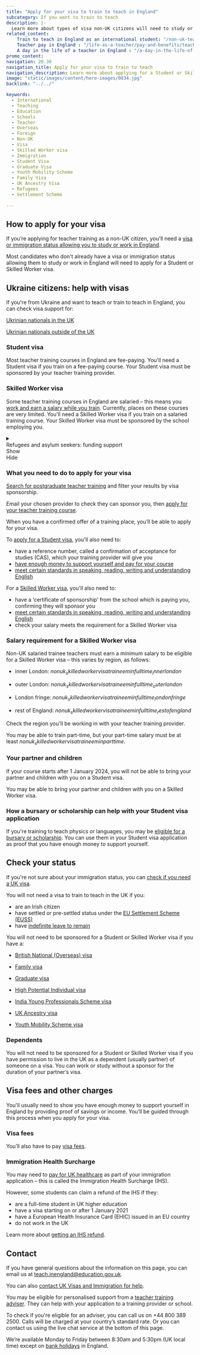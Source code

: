 ```yaml
---
title: "Apply for your visa to train to teach in England"
subcategory: If you want to train to teach
description: |-
  Learn more about types of visa non-UK citizens will need to study or work in England, and how to apply.
related_content:
    Train to teach in England as an international student: "/non-uk-teachers/train-to-teach-in-england-as-an-international-student"
    Teacher pay in England : "/life-as-a-teacher/pay-and-benefits/teacher-pay"
    A day in the life of a teacher in England : "/a-day-in-the-life-of-a-teacher"
promo_content:
navigation: 20.30
navigation_title: Apply for your visa to train to teach
navigation_description: Learn more about applying for a Student or Skilled Worker visa to train to teach in England.
image: "static/images/content/hero-images/0034.jpg"
backlink: "../../"

keywords:
  - International
  - Teaching
  - Education
  - Schools
  - Teacher
  - Overseas
  - Foreign
  - Non-UK
  - Visa
  - Skilled Worker visa
  - Immigration
  - Student Visa
  - Graduate Visa
  - Youth Mobility Scheme
  - Family Visa
  - UK Ancestry Visa
  - Refugees
  - Settlement Scheme
  
---
```


## How to apply for your visa

If you’re applying for teacher training as a non-UK citizen, you'll need a [visa or immigration status allowing you to study or work in England](#check-your-status). 

Most candidates who don't already have a visa or immigration status allowing them to study or work in England will need to apply for a Student or Skilled Worker visa.
<section class="inset-text purple">
    <h2 role="text">
      <span class="header">Ukraine citizens:</span>
      <span class="title">help with visas</span>
</h2>  <p>If you're from Ukraine and want to teach or train to teach in England, you can check visa support for:</p>
<p><a href="https://www.gov.uk/guidance/ukrainian-nationals-in-the-uk-visa-support">Ukrinian nationals in the UK</a></p>
<p><a href="https://www.gov.uk/guidance/support-for-family-members-of-british-nationals-in-ukraine-and-ukrainian-nationals-in-ukraine-and-the-uk">Ukrinian nationals outside of the UK</a></p>

</section>

### Student visa 

Most teacher training courses in England are fee-paying. You'll need a Student visa if you train on a fee-paying course. Your Student visa must be sponsored by your teacher training provider. 

### Skilled Worker visa 

Some teacher training courses in England are salaried – this means you [work and earn a salary while you train](/funding-and-support/salaried-teacher-training). Currently, places on these courses are very limited. You'll need a Skilled Worker visa if you train on a salaried training course. Your Skilled Worker visa must be sponsored by the school employing you.

<details id="details-non-uk-citizens-check-your-qualifications" class="expander-details expander-details__background-purple">
  <summary class="expander-details__summary">
    <div role="text">
        <span class="expander-details__summary__header">
          Refugees and asylum seekers:
        </span>
      <span class="expander-details__summary__title">
        funding support
      </span>
</div>
    <div class="expander-details__summary__show" aria-hidden="true">
      <span class="expander-details__summary__icon expander-details__summary__icon__open" aria-hidden="true"></span>
      <a class="link--underline" id="show-non-uk-citizens-check-your-qualifications" aria-hidden="true">Show</a>
    </div>
    <div class="expander-details__summary__hide" aria-hidden="true">
      <span class="expander-details__summary__icon expander-details__summary__icon__close" aria-hidden="true"></span>
      <a class="link--underline" id="hide-non-uk-citizens-check-your-qualifications" aria-hidden="true">Hide</a>
    </div>
  </summary>

  <div class="expander-details__text">
    <p>
      </p>
<p>If you <a href="/non-uk-teachers/fees-and-funding-for-non-uk-trainees/non-uk-teachers/non-uk-qualifications">have refugee status you'll ususally be eligible for financial support to help you train</a>.</p>
<p>If you're in <a href="https://www.gov.uk/claim-asylum\"> the process of seeking asylum</a>, check your immigration bail conditions to see if you have permission to study on a teacher training course in England. Even if you have permission, you're unlikely to be eligible for financial support.</p>
<p>If you're granted asylum in the UK, you may be eligible for financial support to train to teach.</p>
    
  </div>
</details>


### What you need to do to apply for your visa 

[Search for postgraduate teacher training](https://find-teacher-training-courses.service.gov.uk/) and filter your results by visa sponsorship. 

Email your chosen provider to check they can sponsor you, then [apply for your teacher training course](/how-to-apply-for-teacher-training). 

When you have a confirmed offer of a training place, you’ll be able to apply for your visa.  

To [apply for a Student visa](https://www.gov.uk/student-visa), you'll also need to: 

* have a reference number, called a confirmation of acceptance for studies (CAS), which your training provider will give you
* [have enough money to support yourself and pay for your course](https://www.gov.uk/student-visa/money)
* [meet certain standards in speaking, reading, writing and understanding English](https://www.gov.uk/student-visa/knowledge-of-english)

For a [Skilled Worker visa](https://www.gov.uk/skilled-worker-visa), you'll also need to: 

* have a ‘certificate of sponsorship’ from the school which is paying you, confirming they will sponsor you 
* [meet certain standards in speaking, reading, writing and understanding English](https://www.gov.uk/skilled-worker-visa/knowledge-of-english)
* check your salary meets the requirement for a Skilled Worker visa 

### Salary requirement for a Skilled Worker visa 

Non-UK salaried trainee teachers must earn a minimum salary to be eligible for a Skilled Worker visa – this varies by region, as follows: 

* inner London: $nonuk_skilledworkervisatraineeminfulltime_innerlondon$ 

* outer London: $nonuk_skilledworkervisatraineeminfulltime_outerlondon$ 

* London fringe: $nonuk_skilledworkervisatraineeminfulltime_londonfringe$ 

* rest of England: $nonuk_skilledworkervisatraineeminfulltime_restofengland$ 

Check the region you'll be working in with your teacher training provider. 

You may be able to train part-time, but your part-time salary must be at least $nonuk_skilledworkervisatraineeminparttime$.

### Your partner and children 

If your course starts after 1 January 2024, you will not be able to bring your partner and children with you on a Student visa. 

You may be able to bring your partner and children with you on a Skilled Worker visa. 

### How a bursary or scholarship can help with your Student visa application 

If you're training to teach physics or languages, you may be [eligible for a bursary or scholarship](/non-uk-teachers/fees-and-funding-for-non-uk-trainees?#bursaries-and-scholarships-for-non-uk-trainee-languages-and-physics-teachers). You can use them in your Student visa application as proof that you have enough money to support yourself. 

## Check your status

If you're not sure about your immigration status, you can [check if you need a UK visa](https://www.gov.uk/check-uk-visa).

You will not need a visa to train to teach in the UK if you:

* are an Irish citizen
* have settled or pre-settled status under the [EU Settlement Scheme (EUSS)](https://www.gov.uk/settled-status-eu-citizens-families)
* have [indefinite leave to remain](https://www.gov.uk/guidance/indefinite-leave-to-remain-in-the-uk) 

You will not need to be sponsored for a Student or Skilled Worker visa if you have a: 

* [British National (Overseas) visa](https://www.gov.uk/british-national-overseas-bno-visa) 

* [Family visa](https://www.gov.uk/uk-family-visa) 

* [Graduate visa](https://www.gov.uk/graduate-visa) 

* [High Potential Individual visa](https://www.gov.uk/high-potential-individual-visa)

* [India Young Professionals Scheme visa](https://www.gov.uk/india-young-professionals-scheme-visa) 

* [UK Ancestry visa](https://www.gov.uk/ancestry-visa) 

* [Youth Mobility Scheme visa](https://www.gov.uk/youth-mobility) 


### Dependents

You will not need to be sponsored for a Student or Skilled Worker visa if you have permission to live in the UK as a dependent (usually partner) of someone on a visa. You can work or study without a sponsor for the duration of your partner’s visa. 



## Visa fees and other charges

You'll usually need to show you have enough money to support yourself in England by providing proof of savings or income. You’ll be guided through this process when you apply for your visa.

### Visa fees

You’ll also have to pay [visa fees](https://www.gov.uk/visa-fees).

### Immigration Health Surcharge

You may need to [pay for UK healthcare](https://www.gov.uk/healthcare-immigration-application) as part of your immigration application – this is called the Immigration Health Surcharge (IHS).

However, some students can claim a refund of the IHS if they:

* are a full-time student in UK higher education
* have a visa starting on or after 1 January 2021
* have a European Health Insurance Card (EHIC) issued in an EU country
* do not work in the UK

Learn more about [getting an IHS refund](https://www.gov.uk/guidance/immigration-health-surcharge-for-eu-students-in-the-uk).

## Contact

If you have general questions about the information on this page, you can email us at teach.inengland@education.gov.uk.

You can also [contact UK Visas and Immigration for help](https://www.gov.uk/contact-ukvi-inside-outside-uk).

You may be eligible for personalised support from a [teacher training adviser](/teacher-training-advisers). They can help with your application to a training provider or school.

To check if you're eligible for an adviser, you can call us on +44 800 389 2500. Calls will be charged at your country’s standard rate. Or you can contact us using the live chat service at the bottom of this page.

We’re available Monday to Friday between 8:30am and 5:30pm (UK local time) except on [bank holidays](https://www.gov.uk/bank-holidays) in England.





 